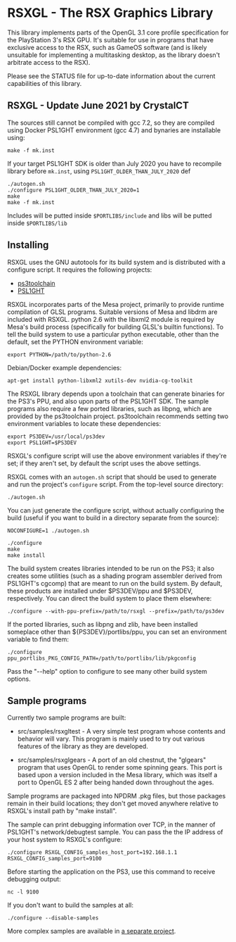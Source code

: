 # RSXGL - The RSX Graphics Library

This library implements parts of the OpenGL 3.1 core profile specification for
the PlayStation 3's RSX GPU. It's suitable for use in programs that
have exclusive access to the RSX, such as GameOS software (and is likely
unsuitable for implementing a multitasking desktop, as the library
doesn't arbitrate access to the RSX).

Please see the STATUS file for up-to-date information about the
current capabilities of this library.

## RSXGL - Update June 2021 by CrystalCT
The sources still cannot be compiled with gcc 7.2, so they are compiled using
Docker PSL1GHT environment (gcc 4.7) and bynaries are installable using:
```
make -f mk.inst
```
If your target PSL1GHT SDK is older than July 2020 you have to recompile library before
`mk.inst`, using `PSL1GHT_OLDER_THAN_JULY_2020` def
```
./autogen.sh
./configure PSL1GHT_OLDER_THAN_JULY_2020=1
make
make -f mk.inst
```
Includes will be putted inside `$PORTLIBS/include` and libs will be putted inside `$PORTLIBS/lib`

## Installing

RSXGL uses the GNU autotools for its build system and is distributed
with a configure script. It requires the following projects:

* [ps3toolchain](http://github.com/ps3dev/ps3toolchain)
* [PSL1GHT](http://github.com/ps3dev/PSL1GHT)

RSXGL incorporates parts of the Mesa project, primarily to provide
runtime compilation of GLSL programs. Suitable versions of Mesa and
libdrm are included with RSXGL. python 2.6 with the libxml2 module is
required by Mesa's build process (specifically for building GLSL's
builtin functions). To tell the build system to use a particular python
executable, other than the default, set the PYTHON environment variable:

```
export PYTHON=/path/to/python-2.6
```

Debian/Docker example dependencies:
```
apt-get install python-libxml2 xutils-dev nvidia-cg-toolkit
```

The RSXGL library depends upon a toolchain that can generate binaries for the
PS3's PPU, and also upon parts of the PSL1GHT SDK. The sample programs also
require a few ported libraries, such as libpng, which are provided by
the ps3toolchain project. ps3toolchain recommends setting two
environment variables to locate these dependencies:

```
export PS3DEV=/usr/local/ps3dev
export PSL1GHT=$PS3DEV
```

RSXGL's configure script will use the above environment variables if
they're set;  if they aren't set, by default the script uses the above
settings.

RSXGL comes with an `autogen.sh` script that should be used to generate 
and run the project's `configure` script. From the top-level source directory:

```
./autogen.sh
```

You can just generate the configure script, without actually configuring
the build (useful if you want to build in a directory separate from the source):

```
NOCONFIGURE=1 ./autogen.sh
```

```
./configure
make
make install
```

The build system creates libraries intended to be run on the PS3; it
also creates some utilities (such as a shading program assembler
derived from PSL1GHT's cgcomp) that are meant to run on the build
system. By default, these products are installed under $PS3DEV/ppu
and $PS3DEV, respectively. You can direct the build system to place
them elsewhere:

```
./configure --with-ppu-prefix=/path/to/rsxgl --prefix=/path/to/ps3dev
```

If the ported libraries, such as libpng and zlib, have been installed
someplace other than ${PS3DEV}/portlibs/ppu, you can set an
environment variable to find them:

```
./configure ppu_portlibs_PKG_CONFIG_PATH=/path/to/portlibs/lib/pkgconfig
```

Pass the "--help" option to configure to see many other build system options.

## Sample programs

Currently two sample programs are built:

* src/samples/rsxgltest - A very simple test program whose contents and
behavior will vary. This program is mainly used to try out various
features of the library as they are developed.

* src/samples/rsxglgears - A port of an old chestnut, the "glgears"
program that uses OpenGL to render some spinning gears. This port is
based upon a version included in the Mesa library, which was itself a
port to OpenGL ES 2 after being handed down throughout the ages.

Sample programs are packaged into NPDRM .pkg files, but those packages
remain in their build locations; they don't get moved anywhere
relative to RSXGL's install path by "make install".

The sample can print debugging information over TCP, in the manner of
PSL1GHT's network/debugtest sample. You can pass the the IP address of
your host system to RSXGL's configure:

```
./configure RSXGL_CONFIG_samples_host_port=192.168.1.1 RSXGL_CONFIG_samples_port=9100
```

Before starting the application on the PS3, use this command to
receive debugging output:

```
nc -l 9100
```

If you don't want to build the samples at all:

```
./configure --disable-samples
```

More complex samples are available in [a separate project](http://github.com/gzorin/rsxgl-samples).

